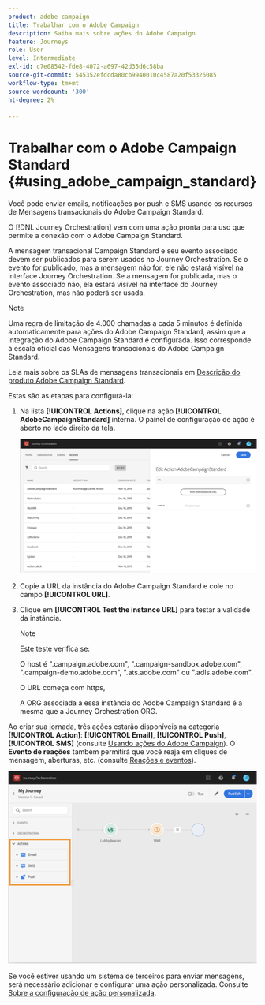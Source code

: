 ```yaml
---
product: adobe campaign
title: Trabalhar com o Adobe Campaign
description: Saiba mais sobre ações do Adobe Campaign
feature: Journeys
role: User
level: Intermediate
exl-id: c7e08542-fde8-4072-a697-42d35d6c58ba
source-git-commit: 545352efdcda80cb9940010c4587a20f53326085
workflow-type: tm+mt
source-wordcount: '300'
ht-degree: 2%

---
```


# Trabalhar com o Adobe Campaign Standard {#using_adobe_campaign_standard}

Você pode enviar emails, notificações por push e SMS usando os recursos de Mensagens transacionais do Adobe Campaign Standard.

O [!DNL Journey Orchestration] vem com uma ação pronta para uso que permite a conexão com o Adobe Campaign Standard.

A mensagem transacional Campaign Standard e seu evento associado devem ser publicados para serem usados no Journey Orchestration. Se o evento for publicado, mas a mensagem não for, ele não estará visível na interface Journey Orchestration. Se a mensagem for publicada, mas o evento associado não, ela estará visível na interface do Journey Orchestration, mas não poderá ser usada.

>[!NOTE]
>
>Uma regra de limitação de 4.000 chamadas a cada 5 minutos é definida automaticamente para ações do Adobe Campaign Standard, assim que a integração do Adobe Campaign Standard é configurada. Isso corresponde à escala oficial das Mensagens transacionais do Adobe Campaign Standard.
>
>Leia mais sobre os SLAs de mensagens transacionais em [Descrição do produto Adobe Campaign Standard](https://helpx.adobe.com/br/legal/product-descriptions/campaign-standard.html).

Estas são as etapas para configurá-la:

1. Na lista **[!UICONTROL Actions]**, clique na ação **[!UICONTROL AdobeCampaignStandard]** interna. O painel de configuração de ação é aberto no lado direito da tela.

   ![](../assets/actioncampaign.png)

1. Copie a URL da instância do Adobe Campaign Standard e cole no campo **[!UICONTROL URL]**.

1. Clique em **[!UICONTROL Test the instance URL]** para testar a validade da instância.

   >[!NOTE]
   >
   >Este teste verifica se:
   >
   >O host é &quot;.campaign.adobe.com&quot;, &quot;.campaign-sandbox.adobe.com&quot;, &quot;.campaign-demo.adobe.com&quot;, &quot;.ats.adobe.com&quot; ou &quot;.adls.adobe.com&quot;.
   >
   >O URL começa com https,
   >
   >A ORG associada a essa instância do Adobe Campaign Standard é a mesma que a Journey Orchestration ORG.

Ao criar sua jornada, três ações estarão disponíveis na categoria **[!UICONTROL Action]**: **[!UICONTROL Email]**, **[!UICONTROL Push]**, **[!UICONTROL SMS]** (consulte [Usando ações do Adobe Campaign](../building-journeys/using-adobe-campaign-actions.md)). O **Evento de reações** também permitirá que você reaja em cliques de mensagem, aberturas, etc. (consulte [Reações e eventos](../building-journeys/reaction-events.md)).

![](../assets/journey58.png)

Se você estiver usando um sistema de terceiros para enviar mensagens, será necessário adicionar e configurar uma ação personalizada. Consulte [Sobre a configuração de ação personalizada](../action/about-custom-action-configuration.md).
